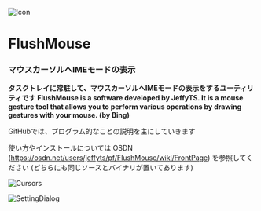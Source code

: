 
![Icon](https://osdn.net/users/jeffyts/pf/FlushMouse/wiki/FrontPage/thumb/48x48/FlushMouse.png)

# FlushMouse



### マウスカーソルへIMEモードの表示

**タスクトレイに常駐して、マウスカーソルへIMEモードの表示をするユーティリティです**
**FlushMouse is a software developed by JeffyTS. It is a mouse gesture tool that allows you to perform various operations by drawing gestures with your mouse. (by Bing)**



GitHubでは、プログラム的なことの説明を主にしていきます

使い方やインストールについては OSDN (<https://osdn.net/users/jeffyts/pf/FlushMouse/wiki/FrontPage>) を参照してください (どちらにも同じソースとバイナリが置いてあります)

![Cursors](https://osdn.net/users/jeffyts/pf/FlushMouse/wiki/FrontPage/thumb/230x181/Cursors.png)

![SettingDialog](https://osdn.net/users/jeffyts/pf/FlushMouse/wiki/FrontPage/thumb/572x645/SettingDlg.png)


